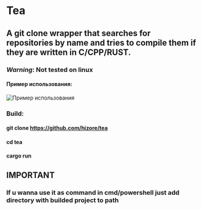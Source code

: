 # Tea
## A git clone wrapper that searches for repositories by name and tries to compile them if they are written in C/CPP/RUST.

### _Warning_: Not tested on linux

#### Пример использования:
![Пример использования](https://toukor.s-ul.eu/pqTQNSne)

### Build:
####  git clone https://github.com/hizore/tea
#### cd tea
####  cargo run

## IMPORTANT
### If u wanna use it as command in cmd/powershell just add directory with builded project to path 
